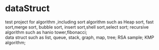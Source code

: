 # dataStruct

test project for algorithm ,including sort algorithm such as Heap sort, fast sort,merge sort, bubble sort, insert sort,shell sort,select sort; 
recursive algorithm such as hanio tower,fibonacci;  
data struct such as list, queue, stack, graph, map, tree;
RSA sample;
KMP algorithm;
